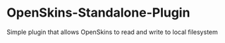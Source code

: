 # OpenSkins-Standalone-Plugin
Simple plugin that allows OpenSkins to read and write to local filesystem
